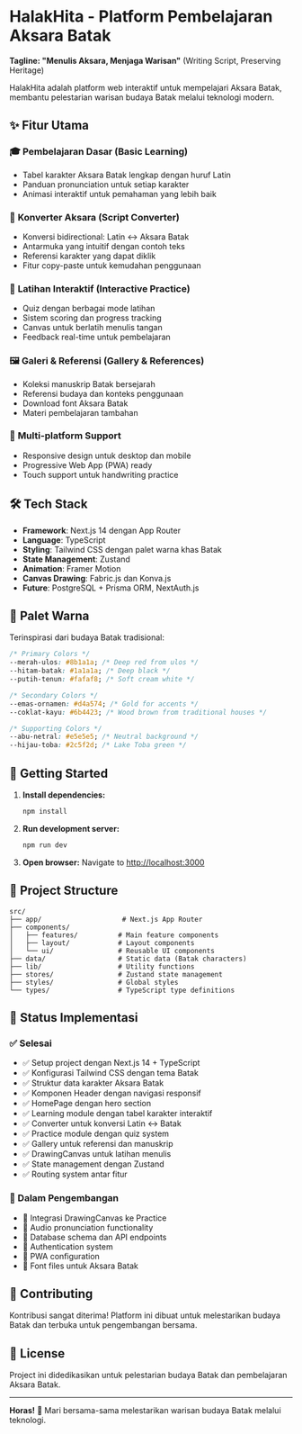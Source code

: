 # HalakHita - Platform Pembelajaran Aksara Batak

**Tagline: "Menulis Aksara, Menjaga Warisan"** (Writing Script, Preserving Heritage)

HalakHita adalah platform web interaktif untuk mempelajari Aksara Batak, membantu pelestarian warisan budaya Batak melalui teknologi modern.

## ✨ Fitur Utama

### 🎓 **Pembelajaran Dasar (Basic Learning)**

- Tabel karakter Aksara Batak lengkap dengan huruf Latin
- Panduan pronunciation untuk setiap karakter
- Animasi interaktif untuk pemahaman yang lebih baik

### 🔄 **Konverter Aksara (Script Converter)**

- Konversi bidirectional: Latin ↔ Aksara Batak
- Antarmuka yang intuitif dengan contoh teks
- Referensi karakter yang dapat diklik
- Fitur copy-paste untuk kemudahan penggunaan

### 📝 **Latihan Interaktif (Interactive Practice)**

- Quiz dengan berbagai mode latihan
- Sistem scoring dan progress tracking
- Canvas untuk berlatih menulis tangan
- Feedback real-time untuk pembelajaran

### 🖼️ **Galeri & Referensi (Gallery & References)**

- Koleksi manuskrip Batak bersejarah
- Referensi budaya dan konteks penggunaan
- Download font Aksara Batak
- Materi pembelajaran tambahan

### 📱 **Multi-platform Support**

- Responsive design untuk desktop dan mobile
- Progressive Web App (PWA) ready
- Touch support untuk handwriting practice

## 🛠️ Tech Stack

- **Framework**: Next.js 14 dengan App Router
- **Language**: TypeScript
- **Styling**: Tailwind CSS dengan palet warna khas Batak
- **State Management**: Zustand
- **Animation**: Framer Motion
- **Canvas Drawing**: Fabric.js dan Konva.js
- **Future**: PostgreSQL + Prisma ORM, NextAuth.js

## 🎨 Palet Warna

Terinspirasi dari budaya Batak tradisional:

```css
/* Primary Colors */
--merah-ulos: #8b1a1a; /* Deep red from ulos */
--hitam-batak: #1a1a1a; /* Deep black */
--putih-tenun: #fafaf8; /* Soft cream white */

/* Secondary Colors */
--emas-ornamen: #d4a574; /* Gold for accents */
--coklat-kayu: #6b4423; /* Wood brown from traditional houses */

/* Supporting Colors */
--abu-netral: #e5e5e5; /* Neutral background */
--hijau-toba: #2c5f2d; /* Lake Toba green */
```

## 🚀 Getting Started

1. **Install dependencies:**

   ```bash
   npm install
   ```

2. **Run development server:**

   ```bash
   npm run dev
   ```

3. **Open browser:**
   Navigate to [http://localhost:3000](http://localhost:3000)

## 📁 Project Structure

```
src/
├── app/                    # Next.js App Router
├── components/
│   ├── features/          # Main feature components
│   ├── layout/            # Layout components
│   └── ui/                # Reusable UI components
├── data/                  # Static data (Batak characters)
├── lib/                   # Utility functions
├── stores/                # Zustand state management
├── styles/                # Global styles
└── types/                 # TypeScript type definitions
```

## 🎯 Status Implementasi

### ✅ Selesai

- ✅ Setup project dengan Next.js 14 + TypeScript
- ✅ Konfigurasi Tailwind CSS dengan tema Batak
- ✅ Struktur data karakter Aksara Batak
- ✅ Komponen Header dengan navigasi responsif
- ✅ HomePage dengan hero section
- ✅ Learning module dengan tabel karakter interaktif
- ✅ Converter untuk konversi Latin ↔ Batak
- ✅ Practice module dengan quiz system
- ✅ Gallery untuk referensi dan manuskrip
- ✅ DrawingCanvas untuk latihan menulis
- ✅ State management dengan Zustand
- ✅ Routing system antar fitur

### 🔄 Dalam Pengembangan

- 🔄 Integrasi DrawingCanvas ke Practice
- 🔄 Audio pronunciation functionality
- 🔄 Database schema dan API endpoints
- 🔄 Authentication system
- 🔄 PWA configuration
- 🔄 Font files untuk Aksara Batak

## 🤝 Contributing

Kontribusi sangat diterima! Platform ini dibuat untuk melestarikan budaya Batak dan terbuka untuk pengembangan bersama.

## 📜 License

Project ini didedikasikan untuk pelestarian budaya Batak dan pembelajaran Aksara Batak.

---

**Horas!** 🙏 Mari bersama-sama melestarikan warisan budaya Batak melalui teknologi.
